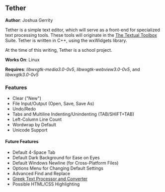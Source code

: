 ## Tether
**Author**: Joshua Gerrity

Tether is a simple text editor, which will serve as a front-end for specialized text processing tools. These tools will originate in the [The Textual Toolbox](https://github.com/DynAggelos/The-Textual-Toolbox) Suite. Tether is written in C++, using the wxWidgets library.

At the time of this writing, Tether is a school project.

**Works On**: Linux

**Requires**: *libwxgtk-media3.0-0v5*, *libwxgtk-webview3.0-0v5*, and *libwxgtk3.0-0v5*

### Features
* Clear ("New")
* File Input/Output (Open, Save, Save As)
* Undo/Redo
* Tabs and Multiline Indenting/Unindenting (TAB/SHIFT+TAB)
* Left-Column Line Count
* Wordwrap by Default
* Unicode Support

#### Future Features
* Default 4-Space Tab
* Default Dark Background for Ease on Eyes
* Default Windows Newline (for Cross-Platform Files)
* Options Menu for Changing Default Settings
* Advanced Find and Replace
* [Greek Text Processor and Converter](https://github.com/DynAggelos/The-Textual-Toolbox#greek-text-processor-and-converter)
* Possible HTML/CSS Highlighting